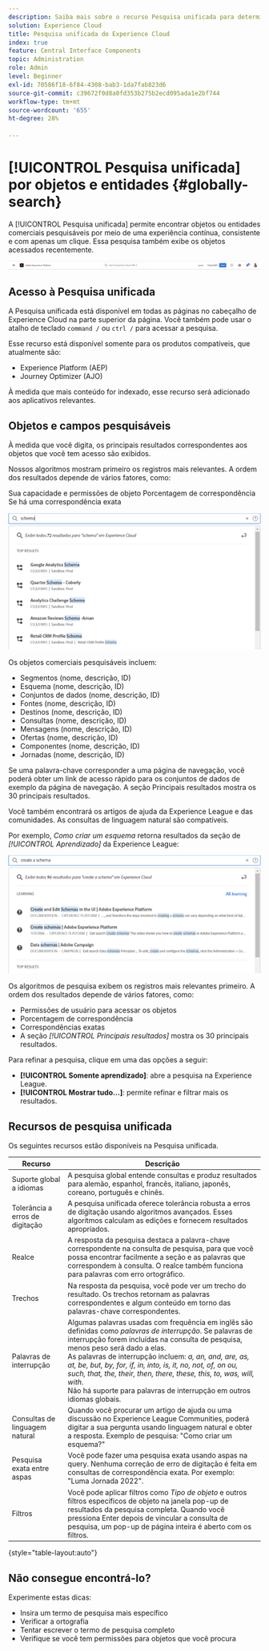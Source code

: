 ```yaml
---
description: Saiba mais sobre o recurso Pesquisa unificada para determinados aplicativos no Experience Cloud.
solution: Experience Cloud
title: Pesquisa unificada do Experience Cloud
index: true
feature: Central Interface Components
topic: Administration
role: Admin
level: Beginner
exl-id: 70586f18-6f84-4308-bab3-1da7fab823d6
source-git-commit: c39672f0d8a0fd353b275b2ecd095ada1e2bf744
workflow-type: tm+mt
source-wordcount: '655'
ht-degree: 28%

---
```


# [!UICONTROL Pesquisa unificada] por objetos e entidades {#globally-search}

A [!UICONTROL Pesquisa unificada] permite encontrar objetos ou entidades comerciais pesquisáveis por meio de uma experiência contínua, consistente e com apenas um clique. Essa pesquisa também exibe os objetos acessados recentemente.

![Pesquisar objetos e entidades globalmente](../assets/platform-search.png)

## Acesso à Pesquisa unificada

A Pesquisa unificada está disponível em todas as páginas no cabeçalho de Experience Cloud na parte superior da página. Você também pode usar o atalho de teclado `command /` ou `ctrl /` para acessar a pesquisa.

Esse recurso está disponível somente para os produtos compatíveis, que atualmente são:

* Experience Platform (AEP)
* Journey Optimizer (AJO)

À medida que mais conteúdo for indexado, esse recurso será adicionado aos aplicativos relevantes.

## Objetos e campos pesquisáveis

À medida que você digita, os principais resultados correspondentes aos objetos que você tem acesso são exibidos.

Nossos algoritmos mostram primeiro os registros mais relevantes. A ordem dos resultados depende de vários fatores, como:

Sua capacidade e permissões de objeto
Porcentagem de correspondência
Se há uma correspondência exata

![Pesquisa unificada na Experience Cloud](../assets/unified-search-results.png)

Os objetos comerciais pesquisáveis incluem:

* Segmentos (nome, descrição, ID)
* Esquema (nome, descrição, ID)
* Conjuntos de dados (nome, descrição, ID)
* Fontes (nome, descrição, ID)
* Destinos (nome, descrição, ID)
* Consultas (nome, descrição, ID)
* Mensagens (nome, descrição, ID)
* Ofertas (nome, descrição, ID)
* Componentes (nome, descrição, ID)
* Jornadas (nome, descrição, ID)

Se uma palavra-chave corresponder a uma página de navegação, você poderá obter um link de acesso rápido para os conjuntos de dados de exemplo da página de navegação. A seção Principais resultados mostra os 30 principais resultados.

Você também encontrará os artigos de ajuda da Experience League e das comunidades. As consultas de linguagem natural são compatíveis.

Por exemplo, _Como criar um esquema_ retorna resultados da seção de _[!UICONTROL Aprendizado]_ da Experience League:

![Ajuda para a Pesquisa unificada da Experience Cloud](../assets/unified-search-learning.png)

Os algoritmos de pesquisa exibem os registros mais relevantes primeiro. A ordem dos resultados depende de vários fatores, como:

* Permissões de usuário para acessar os objetos
* Porcentagem de correspondência
* Correspondências exatas
* A seção _[!UICONTROL Principais resultados]_ mostra os 30 principais resultados.

Para refinar a pesquisa, clique em uma das opções a seguir:

* **[!UICONTROL Somente aprendizado]**: abre a pesquisa na Experience League.
* **[!UICONTROL Mostrar tudo...]**: permite refinar e filtrar mais os resultados.

## Recursos de pesquisa unificada

Os seguintes recursos estão disponíveis na Pesquisa unificada.

| Recurso | Descrição |
| ------- | ------- |
| Suporte global a idiomas | A pesquisa global entende consultas e produz resultados para alemão, espanhol, francês, italiano, japonês, coreano, português e chinês. |
| Tolerância a erros de digitação | A pesquisa unificada oferece tolerância robusta a erros de digitação usando algoritmos avançados. Esses algoritmos calculam as edições e fornecem resultados apropriados. |
| Realce | A resposta da pesquisa destaca a palavra-chave correspondente na consulta de pesquisa, para que você possa encontrar facilmente a seção e as palavras que correspondem à consulta. O realce também funciona para palavras com erro ortográfico. |
| Trechos | Na resposta da pesquisa, você pode ver um trecho do resultado. Os trechos retornam as palavras correspondentes e algum conteúdo em torno das palavras-chave correspondentes. |
| Palavras de interrupção | Algumas palavras usadas com frequência em inglês são definidas como _palavras de interrupção_. Se palavras de interrupção forem incluídas na consulta de pesquisa, menos peso será dado a elas. <br>As palavras de interrupção incluem: _a, an, and, are, as, at, be, but, by, for, if, in, into, is, it, no, not, of, on ou, such, that, the, their, then, there, these, this, to, was, will, with_. <br>Não há suporte para palavras de interrupção em outros idiomas globais. |
| Consultas de linguagem natural | Quando você procurar um artigo de ajuda ou uma discussão no Experience League Communities, poderá digitar a sua pergunta usando linguagem natural e obter a resposta. Exemplo de pesquisa: &quot;Como criar um esquema?&quot; |
| Pesquisa exata entre aspas | Você pode fazer uma pesquisa exata usando aspas na query. Nenhuma correção de erro de digitação é feita em consultas de correspondência exata. Por exemplo: &quot;Luma Jornada 2022&quot;. |
| Filtros | Você pode aplicar filtros como _Tipo de objeto_ e outros filtros específicos de objeto na janela pop-up de resultados da pesquisa completa. Quando você pressiona Enter depois de vincular a consulta de pesquisa, um pop-up de página inteira é aberto com os filtros. |

{style="table-layout:auto"}

## Não consegue encontrá-lo?

Experimente estas dicas:

* Insira um termo de pesquisa mais específico
* Verificar a ortografia
* Tentar escrever o termo de pesquisa completo
* Verifique se você tem permissões para objetos que você procura
